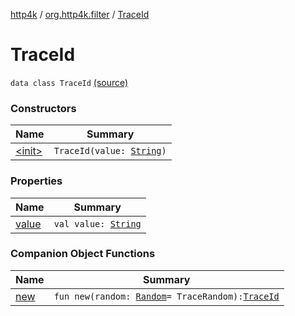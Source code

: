 [http4k](../../index.md) / [org.http4k.filter](../index.md) / [TraceId](./index.md)

# TraceId

`data class TraceId` [(source)](https://github.com/http4k/http4k/blob/master/http4k-core/src/main/kotlin/org/http4k/filter/ZipkinTraces.kt#L16)

### Constructors

| Name | Summary |
|---|---|
| [&lt;init&gt;](-init-.md) | `TraceId(value: `[`String`](https://kotlinlang.org/api/latest/jvm/stdlib/kotlin/-string/index.html)`)` |

### Properties

| Name | Summary |
|---|---|
| [value](value.md) | `val value: `[`String`](https://kotlinlang.org/api/latest/jvm/stdlib/kotlin/-string/index.html) |

### Companion Object Functions

| Name | Summary |
|---|---|
| [new](new.md) | `fun new(random: `[`Random`](http://docs.oracle.com/javase/6/docs/api/java/util/Random.html)` = TraceRandom): `[`TraceId`](./index.md) |
